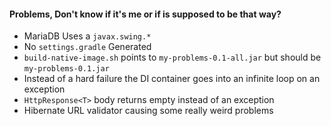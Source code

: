 #### Problems, Don't know if it's me or if is supposed to be that way?
- MariaDB Uses a `javax.swing.*`
- No `settings.gradle` Generated
- `build-native-image.sh` points to `my-problems-0.1-all.jar` but should be `my-problems-0.1.jar`
- Instead of a hard failure the DI container goes into an infinite loop on an exception
- `HttpResponse<T>` body returns empty instead of an exception 
- Hibernate URL validator causing some really weird problems